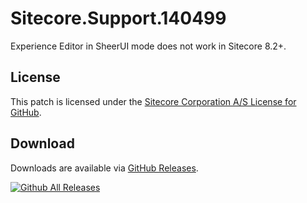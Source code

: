 # Sitecore.Support.140499
Experience Editor in SheerUI mode does not work in Sitecore 8.2+.

## License  
This patch is licensed under the [Sitecore Corporation A/S License for GitHub](https://github.com/sitecoresupport/Sitecore.Support.140499/blob/master/LICENSE).  

## Download  
Downloads are available via [GitHub Releases](https://github.com/sitecoresupport/Sitecore.Support.140499/releases).  

[![Github All Releases](https://img.shields.io/github/downloads/SitecoreSupport/Sitecore.Support.140499/total.svg)](https://github.com/SitecoreSupport/Sitecore.Support.140499/releases)
